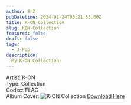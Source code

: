 ```yaml
---
author: ErZ
pubDatetime: 2024-01-24T05:21:55.00Z
title: K-ON Collection
slug: KON-Collection
featured: false
draft: false
tags:
  - J-Pop
description:
  My K-ON Collection
---
```

Artist: K-ON<br>
Type: Collection<br>
Codec: FLAC<br>
Album Cover: ![K-ON Collection](https://ucarecdn.com/a86e0656-7e34-4016-ab18-a3ce4dd1ec14/-/preview/500x500/-/quality/smart_retina/-/format/auto/)
[Download Here](https://cuty.io/KOnCole)